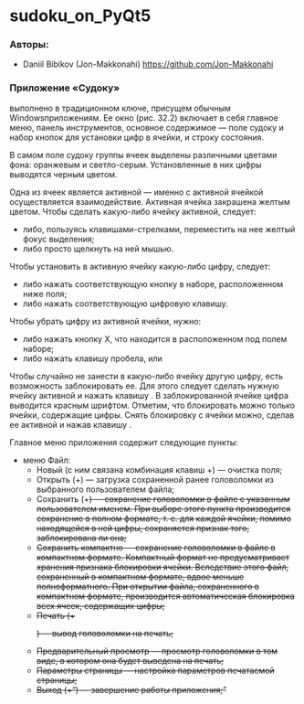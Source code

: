 # sudoku_on_PyQt5

### Авторы:
- Daniil Bibikov (Jon-Makkonahi) https://github.com/Jon-Makkonahi

### Приложение «Судоку» 
выполнено в традиционном ключе, присущем обычным Windowsприложениям. 
Ее окно (рис. 32.2) включает в себя главное меню, панель инструментов, 
основное содержимое — поле судоку и набор кнопок для установки цифр в ячейки, и строку состояния.

В самом поле судоку группы ячеек выделены различными цветами фона: оранжевым
и светло-серым. Установленные в них цифры выводятся черным цветом.

Одна из ячеек является активной — именно с активной ячейкой осуществляется взаимодействие. 
Активная ячейка закрашена желтым цветом.
Чтобы сделать какую-либо ячейку активной, следует:

 * либо, пользуясь клавишами-стрелками, переместить на нее желтый фокус выделения;
 * либо просто щелкнуть на ней мышью.

Чтобы установить в активную ячейку какую-либо цифру, следует:

 * либо нажать соответствующую кнопку в наборе, расположенном ниже поля;
 * либо нажать соответствующую цифровую клавишу.

Чтобы убрать цифру из активной ячейки, нужно:
 * либо нажать кнопку Х, что находится в расположенном под полем наборе;
 * либо нажать клавишу пробела, <Backspace> или <Del>

Чтобы случайно не занести в какую-либо ячейку другую цифру, есть возможность заблокировать ее. 
Для этого следует сделать нужную ячейку активной и нажать клавишу <F2>.
В заблокированной ячейке цифра выводится красным шрифтом.
Отметим, что блокировать можно только ячейки, содержащие цифры.
Снять блокировку с ячейки можно, сделав ее активной и нажав клавишу <F4>. 
  
Главное меню приложения содержит следующие пункты:
* меню Файл:
  * Новый (с ним связана комбинация клавиш <Ctrl>+<N>) — очистка поля;
  * Открыть (<Ctrl>+<O>) — загрузка сохраненной ранее головоломки из выбранного
    пользователем файла;
  * Сохранить (<Ctrl>+<S>) — сохранение головоломки в файле с указанным пользователем именем.
    При выборе этого пункта производится сохранение в полном формате, т. е. для каждой ячейки, 
    помимо находящейся в ней цифры, сохраняется признак того, заблокирована  ли она;
  * Сохранить компактно — сохранение головоломки в файле в компактном формате.
    Компактный формат не предусматривает хранения признака блокировки ячейки.
    Вследствие этого файл, сохраненный в компактном формате, вдвое меньше полноформатного.
    При открытии файла, сохраненного в компактном формате, производится автоматическая блокировка всех ячеек, содержащих цифры;
  * Печать (<Ctrl>+<P>) — вывод головоломки на печать;
  * Предварительный просмотр — просмотр головоломки в том виде, в котором она будет выведена на печать;
  * Параметры страницы — настройка параметров печатаемой страницы;
  * Выход (<Ctrl>+<Q>) — завершение работы приложения;
